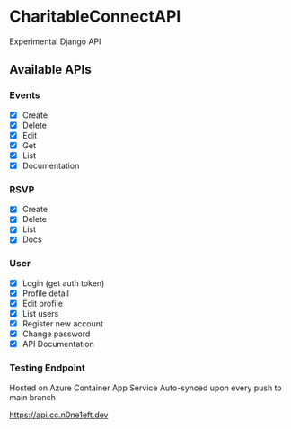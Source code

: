 # CharitableConnectAPI
Experimental Django API

## Available APIs

### Events
- [x] Create
- [x] Delete
- [x] Edit
- [x] Get
- [x] List
- [x] Documentation

### RSVP
- [x] Create
- [x] Delete
- [x] List
- [x] Docs

### User
- [x] Login (get auth token)
- [x] Profile detail 
- [x] Edit profile
- [x] List users
- [x] Register new account
- [x] Change password
- [x] API Documentation
###

### Testing Endpoint
Hosted on Azure Container App Service
Auto-synced upon every push to main branch

https://api.cc.n0ne1eft.dev

